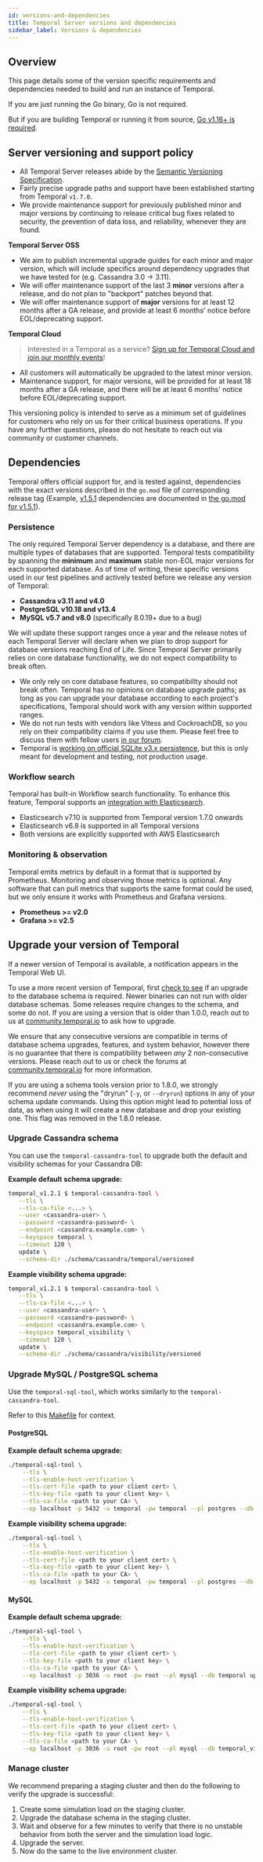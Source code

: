 ```yaml
---
id: versions-and-dependencies
title: Temporal Server versions and dependencies
sidebar_label: Versions & dependencies
---
```


## Overview

This page details some of the version specific requirements and dependencies needed to build and run an instance of Temporal.

If you are just running the Go binary, Go is not required.

But if you are building Temporal or running it from source, [Go v1.16+ is required](https://github.com/temporalio/temporal/blob/master/CONTRIBUTING.md).

## Server versioning and support policy

- All Temporal Server releases abide by the [Semantic Versioning Specification](https://semver.org/).
- Fairly precise upgrade paths and support have been established starting from Temporal `v1.7.0`.
- We provide maintenance support for previously published minor and major versions by continuing to release critical bug fixes related to security, the prevention of data loss, and reliability, whenever they are found.

**Temporal Server OSS**

- We aim to publish incremental upgrade guides for each minor and major version, which will include specifics around dependency upgrades that we have tested for (e.g. Cassandra 3.0 -> 3.11).
- We will offer maintenance support of the last 3 **minor** versions after a release, and do not plan to "backport" patches beyond that.
- We will offer maintenance support of **major** versions for at least 12 months after a GA release, and provide at least 6 months' notice before EOL/deprecating support.

**Temporal Cloud**

> Interested in a Temporal as a service? [Sign up for Temporal Cloud and join our monthly events](https://docs.temporal.io/#cloud)!

- All customers will automatically be upgraded to the latest minor version.
- Maintenance support, for major versions, will be provided for at least 18 months after a GA release, and there will be at least 6 months' notice before EOL/deprecating support.

This versioning policy is intended to serve as a minimum set of guidelines for customers who rely on us for their critical business operations. If you have any further questions, please do not hesitate to reach out via community or customer channels.

## Dependencies

Temporal offers official support for, and is tested against, dependencies with the exact versions described in the `go.mod` file of corresponding release tag (Example, [v1.5.1](https://github.com/temporalio/temporal/tree/v1.5.1) dependencies are documented in [the go.mod for v1.5.1](https://github.com/temporalio/temporal/blob/v1.5.1/go.mod)).

### Persistence

The only required Temporal Server dependency is a database, and there are multiple types of databases that are supported.
Temporal tests compatibility by spanning the **minimum** and **maximum** stable non-EOL major versions for each supported database.
As of time of writing, these specific versions used in our test pipelines and actively tested before we release any version of Temporal:

- **Cassandra v3.11 and v4.0**
- **PostgreSQL v10.18 and v13.4**
- **MySQL v5.7 and v8.0** (specifically 8.0.19+ due to a bug)

We will update these support ranges once a year and the release notes of each Temporal Server will declare when we plan to drop support for database versions reaching End of Life.
Since Temporal Server primarily relies on core database functionality, we do not expect compatibility to break often.

- We only rely on core database features, so compatibility should not break often. Temporal has no opinions on database upgrade paths; as long as you can upgrade your database according to each project's specifications, Temporal should work with any version within supported ranges.
- We do not run tests with vendors like Vitess and CockroachDB, so you rely on their compatibility claims if you use them. Please feel free to discuss them with fellow users [in our forum](https://community.temporal.io/).
- Temporal is [working on official SQLite v3.x persistence](https://github.com/temporalio/temporal/pulls?q=is%3Apr+sort%3Aupdated-desc+sqlite), but this is only meant for development and testing, not production usage.

### Workflow search

Temporal has built-in Workflow search functionality.
To enhance this feature, Temporal supports an [integration with Elasticsearch](/docs/clusters/how-to-integrate-elasticsearch-into-a-temporal-cluster).

- Elasticsearch v7.10 is supported from Temporal version 1.7.0 onwards
- Elasticsearch v6.8 is supported in all Temporal versions
- Both versions are explicitly supported with AWS Elasticsearch

### Monitoring & observation

Temporal emits metrics by default in a format that is supported by Prometheus. Monitoring and observing those metrics is optional. Any software that can pull metrics that supports the same format could be used, but we only ensure it works with Prometheus and Grafana versions.

- **Prometheus >= v2.0**
- **Grafana >= v2.5**

## Upgrade your version of Temporal

If a newer version of Temporal is available, a notification appears in the Temporal Web UI.

To use a more recent version of Temporal, first [check to see](https://github.com/temporalio/temporal/releases) if an upgrade to the database schema is required. Newer binaries can not run with older database schemas. Some releases require changes to the schema, and some do not. If you are using a version that is older than 1.0.0, reach out to us at [community.temporal.io](http://community.temporal.io) to ask how to upgrade.

We ensure that any consecutive versions are compatible in terms of database schema upgrades, features, and system behavior, however there is no guarantee that there is compatibility between _any_ 2 non-consecutive versions. Please reach out to us or check the forums at [community.temporal.io](http://community.temporal.io) for more information.

If you are using a schema tools version prior to 1.8.0, we strongly recommend _never_ using the "dryrun" (`-y`, or `--dryrun`) options in any of your schema update commands.
Using this option might lead to potential loss of data, as when using it will create a new database and drop your
existing one. This flag was removed in the 1.8.0 release.

### Upgrade Cassandra schema

You can use the `temporal-cassandra-tool` to upgrade both the default and visibility schemas for your Cassandra DB:

**Example default schema upgrade:**

```bash
temporal_v1.2.1 $ temporal-cassandra-tool \
   --tls \
   --tls-ca-file <...> \
   --user <cassandra-user> \
   --password <cassandra-password> \
   --endpoint <cassandra.example.com> \
   --keyspace temporal \
   --timeout 120 \
   update \
   --schema-dir ./schema/cassandra/temporal/versioned

```

**Example visibility schema upgrade:**

```bash
temporal_v1.2.1 $ temporal-cassandra-tool \
   --tls \
   --tls-ca-file <...> \
   --user <cassandra-user> \
   --password <cassandra-password> \
   --endpoint <cassandra.example.com> \
   --keyspace temporal_visibility \
   --timeout 120 \
   update \
   --schema-dir ./schema/cassandra/visibility/versioned

```

### Upgrade MySQL / PostgreSQL schema

Use the `temporal-sql-tool`, which works similarly to the `temporal-cassandra-tool`.

Refer to this [Makefile](https://github.com/temporalio/temporal/blob/v1.4.1/Makefile#L367-L383) for context.

#### PostgreSQL

**Example default schema upgrade:**

```bash
./temporal-sql-tool \
	--tls \
	--tls-enable-host-verification \
	--tls-cert-file <path to your client cert> \
	--tls-key-file <path to your client key> \
	--tls-ca-file <path to your CA> \
	--ep localhost -p 5432 -u temporal -pw temporal --pl postgres --db temporal update-schema -d ./schema/postgresql/v96/temporal/versioned
```

**Example visibility schema upgrade:**

```bash
./temporal-sql-tool \
	--tls \
	--tls-enable-host-verification \
	--tls-cert-file <path to your client cert> \
	--tls-key-file <path to your client key> \
	--tls-ca-file <path to your CA> \
	--ep localhost -p 5432 -u temporal -pw temporal --pl postgres --db temporal_visibility update-schema -d ./schema/postgresql/v96/visibility/versioned
```

#### MySQL

**Example default schema upgrade:**

```bash
./temporal-sql-tool \
	--tls \
	--tls-enable-host-verification \
	--tls-cert-file <path to your client cert> \
	--tls-key-file <path to your client key> \
	--tls-ca-file <path to your CA> \
	--ep localhost -p 3036 -u root -pw root --pl mysql --db temporal update-schema -d ./schema/mysql/v57/temporal/versioned/
```

**Example visibility schema upgrade:**

```bash
./temporal-sql-tool \
	--tls \
	--tls-enable-host-verification \
	--tls-cert-file <path to your client cert> \
	--tls-key-file <path to your client key> \
	--tls-ca-file <path to your CA> \
	--ep localhost -p 3036 -u root -pw root --pl mysql --db temporal_visibility update-schema -d ./schema/mysql/v57/visibility/versioned/
```

### Manage cluster

We recommend preparing a staging cluster and then do the following to verify the upgrade is successful:

1. Create some simulation load on the staging cluster.
2. Upgrade the database schema in the staging cluster.
3. Wait and observe for a few minutes to verify that there is no unstable behavior from both the server and the simulation load logic.
4. Upgrade the server.
5. Now do the same to the live environment cluster.
